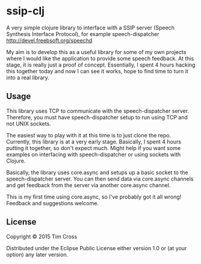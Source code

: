 # ssip-clj

A very simple clojure library to interface with a SSIP server (Speech Synthesis
Interface Protocol), for example speech-dispatcher
<http://devel.freebsoft.org/speechd>

My aim is to develop this as a useful library for some of my own projects where I
would like the application to provide some speech feedback. At this stage, it is
really just a proof of concept. Essentially, I spent 4 hours hacking this together
today and now I can see it works, hope to find time to turn it into a real library.

## Usage

This library uses TCP to communicate with the speech-dispatcher server. Therefore,
you must have speech-dispatcher setup to run using TCP and not UNIX sockets.

The easiest way to play with it at this time is to just clone the repo. Currently,
this library is at a very early stage. Basically, I spent 4 hours putting it
together, so don't expect much. Might help if you want some examples on interfacing
with speech-dispatcher or using sockets with Clojure.

Basically, the library uses core.async and setups up a basic socket to the
speech-dispatcher server. You can then send data via core.async channels and get
feedback from the server via another core.async channel.

This is my first time using core.async, so I've probably got it all wrong! Feedback
and suggestions welcome. 

## License

Copyright © 2015 Tim Cross

Distributed under the Eclipse Public License either version 1.0 or (at
your option) any later version.
